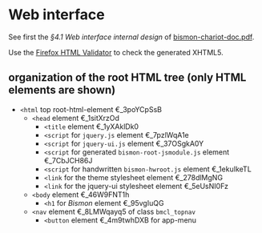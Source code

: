 <!-- file webinterface.md -->

# Web interface #

See first the *§4.1 Web interface internal design* of
[bismon-chariot-doc.pdf](http://starynkevitch.net/Basile/bismon-chariot-doc.pdf).


Use the [Firefox HTML Validator](http://users.skynet.be/mgueury/mozilla/index.html) to check the generated XHTML5.

## organization of the root HTML tree (only HTML elements are shown)

* `<html` top root-html-element €_3poYCpSsB
    * `<head` element €_1sitXrzOd
        * `<title` element €_1yXAklDk0
        * `<script` for `jquery.js`  element €_7pzlWqA1e
        * `<script` for `jquery-ui.js`  element €_37OSgkA0Y
        * `<script` for generated `bismon-root-jsmodule.js` element €_7CbJCH86J
        * `<script` for handwritten `bismon-hwroot.js` element €_1ekuIkeTL
        * `<link` for the theme stylesheet element €_278dlMgNG
        * `<link` for the jquery-ui stylesheet element €_5eUsNI0Fz
    * `<body` element €_46W9FNT1h
        * `<h1` for *Bismon* element €_95vgIuQG
	* `<nav` element €_8LMWqayq5 of class `bmcl_topnav`
	    * `<button` element €_4m9twhDXB  for app-menu
